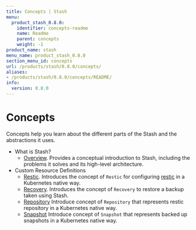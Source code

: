 ```yaml
---
title: Concepts | Stash
menu:
  product_stash_0.8.0:
    identifier: concepts-readme
    name: Readme
    parent: concepts
    weight: -1
product_name: stash
menu_name: product_stash_0.8.0
section_menu_id: concepts
url: /products/stash/0.8.0/concepts/
aliases:
- /products/stash/0.8.0/concepts/README/
info:
  version: 0.8.0
---
```


# Concepts

Concepts help you learn about the different parts of the Stash and the abstractions it uses.

- What is Stash?
  - [Overview](/products/stash/0.8.0/concepts/what-is-stash/overview). Provides a conceptual introduction to Stash, including the problems it solves and its high-level architecture.
- Custom Resource Definitions
  - [Restic](/products/stash/0.8.0/concepts/crds/restic). Introduces the concept of `Restic` for configuring [restic](https://restic.net) in a Kubernetes native way.
  - [Recovery](/products/stash/0.8.0/concepts/crds/recovery). Introduces the concept of `Recovery` to restore a backup taken using Stash.
  - [Repository](/products/stash/0.8.0/concepts/crds/repository) Introduce concept of `Repository` that represents restic repository in a Kubernetes native way.
  - [Snapshot](/products/stash/0.8.0/concepts/crds/snapshot) Introduce concept of `Snapshot` that represents backed up snapshots in a Kubernetes native way.